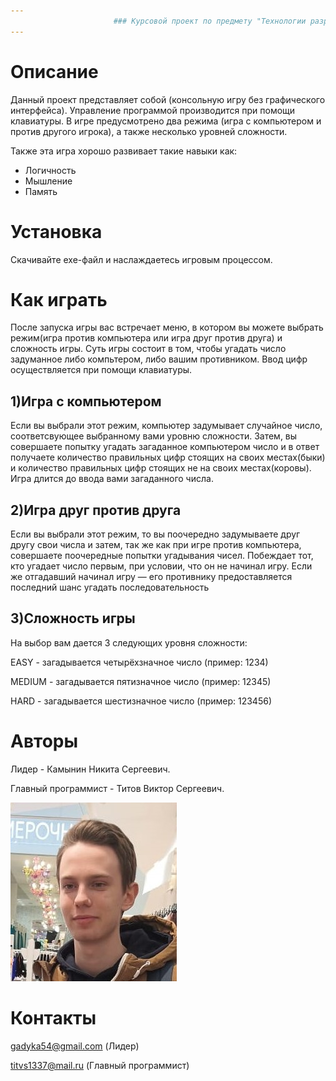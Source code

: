 ```yaml
---
                       ### Курсовой проект по предмету "Технологии разработки программного обеспечения" 
---
```



# Описание 
Данный проект представляет собой (консольную игру без графического интерфейса). Управление программой производится при помощи клавиатуры.
В игре предусмотрено два режима (игра с компьютером и против другого игрока), а также несколько уровней сложности.

Также эта игра хорошо развивает такие навыки как:
- Логичность
- Мышление
- Память



# Установка 
Скачивайте exe-файл и наслаждаетесь игровым процессом.



# Как играть 
После запуска игры вас встречает меню, в котором вы можете выбрать режим(игра против компьютера или игра друг против друга) и сложность игры. Суть игры состоит в том, чтобы угадать число задуманное либо компьтером, либо вашим противником. Ввод цифр осуществляется при помощи клавиатуры. 



## 1)Игра с компьютером

Если вы выбрали этот режим, компьютер задумывает случайное число, соответсвующее выбранному вами уровню сложности. Затем, вы совершаете попытку угадать загаданное компьютером число и в ответ получаете количество правильных цифр стоящих на своих местах(быки) и количество правильных цифр стоящих не на своих местах(коровы). Игра длится до ввода вами загаданного числа.

## 2)Игра друг против друга

Если вы выбрали этот режим, то вы поочередно задумываете друг другу свои числа и затем, так же как при игре против компьютера, совершаете поочередные попытки угадывания чисел. Побеждает тот, кто угадает число первым, при условии, что он не начинал игру. Если же отгадавший начинал игру — его противнику предоставляется последний шанс угадать последовательность

## 3)Сложность игры

На выбор вам дается 3 следующих уровня сложности:

EASY - загадывается четырёхзначное число (пример: 1234)

MEDIUM - загадывается пятизначное число (пример: 12345)

HARD - загадывается шестизначное число (пример: 123456)



# Авторы 
Лидер - Камынин Никита Сергеевич.

Главный программист - Титов Виктор Сергеевич.

![alt text](https://github.com/Gadyka36/srcns/blob/master/IMG-20200317-WA0002.jpg)

# Контакты
gadyka54@gmail.com (Лидер)

titvs1337@mail.ru (Главный программист)
